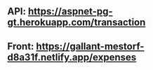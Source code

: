 ## API: https://aspnet-pg-gt.herokuapp.com/transaction
## Front: https://gallant-mestorf-d8a31f.netlify.app/expenses
